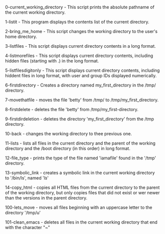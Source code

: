 0-current_working_directory - This script prints the absolute pathname of the current working directory.

1-listit - This program displays the contents list of the current directory.

2-bring_me_home - This script changes the working directory to the user's home directory.

3-listfiles - This script displays current directory contents in a long format.

4-listmorefiles - This script displays current directory contents, including hidden files (starting with .) in the long format.

5-listfilesdigitonly - This script displays current directory contents, including hiddent files in long format, with user and group IDs displayed numerically.

6-firstdirectory - Creates a directory named my_first_directory in the /tmp/ directory.

7-movethatfile - moves the file 'betty' from /tmp/ to /tmp/my_first_directory.

8-firstdelete - deletes the file 'betty' from /tmp/my_first-directory.

9-firstdirdeletion - deletes the directory 'my_first_directory' from the /tmp directory.

10-back - changes the working directory to thee previous one.

11-lists - lists all files in the current directory and the parent of the working directory and the /boot directory (in this order) in long format.

12-file_type - prints the type of the file named 'iamafile' found in the '/tmp' directory.

13-symbolic_link - creates a symbolic link in the current working directory to '/bin/ls', named '_ls_'

14-copy_html - copies all HTML files from the current directory to the parent of the working directory, but only copies files that did not exist or wer newer than the versions in the parent directory.

100-lets_move - moves all files beginning with an uppercase letter to the directory '/tmp/u'

101-clean_emacs - deletes all files in the current working directory that end with the character "~"

